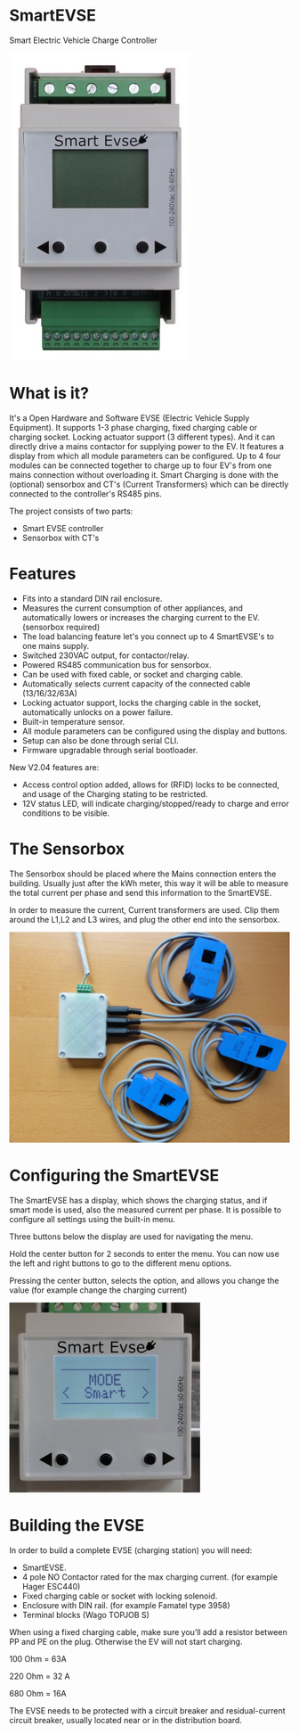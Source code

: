 SmartEVSE
=========

Smart Electric Vehicle Charge Controller

![Image of SmartEVSE](/pictures/SmartEVSEv2_small.jpg)

<h1>What is it?</h1>

It's a Open Hardware and Software EVSE (Electric Vehicle Supply Equipment). It supports 1-3 phase charging, fixed charging cable or charging socket. Locking actuator support (3 different types). And it can directly drive a mains contactor for supplying power to the EV. It features a display from which all module parameters can be configured.
Up to 4 four modules can be connected together to charge up to four EV's from one mains connection without overloading it.
Smart Charging is done with the (optional) sensorbox and CT's (Current Transformers) which can be directly connected to the controller's RS485 pins.

The project consists of two parts:
- Smart EVSE controller
- Sensorbox with CT's

<h1>Features</h1>

- Fits into a standard DIN rail enclosure.
- Measures the current consumption of other appliances, and automatically lowers or increases the charging current to the EV. (sensorbox required)
- The load balancing feature let's you connect up to 4 SmartEVSE's to one mains supply.
- Switched 230VAC output, for contactor/relay.
- Powered RS485 communication bus for sensorbox.
- Can be used with fixed cable, or socket and charging cable.
- Automatically selects current capacity of the connected cable (13/16/32/63A)
- Locking actuator support, locks the charging cable in the socket, automatically unlocks on a power failure.
- Built-in temperature sensor.
- All module parameters can be configured using the display and buttons.
- Setup can also be done through serial CLI.
- Firmware upgradable through serial bootloader. 

New V2.04 features are:
- Access control option added, allows for (RFID) locks to be connected, and usage of the Charging stating to be restricted.
- 12V status LED, will indicate charging/stopped/ready to charge and error conditions to be visible.


<h1>The Sensorbox</h1>

The Sensorbox should be placed where the Mains connection enters the building. Usually just after the kWh meter, this way it will be able to measure the total current per phase and send this information to the SmartEVSE.

In order to measure the current, Current transformers are used. Clip them around the L1,L2 and L3 wires, and plug the other end into the sensorbox.

![Image of Sensorbox](/pictures/sensorbox.jpg)

<h1>Configuring the SmartEVSE</h1>

The SmartEVSE has a display, which shows the charging status, and if smart mode is used, also the measured current per phase.
It is possible to configure all settings using the built-in menu.

Three buttons below the display are used for navigating the menu.

Hold the center button for 2 seconds to enter the menu.
You can now use the left and right buttons to go to the different menu options. 

Pressing the center button, selects the option, and allows you change the value (for example change the charging current)

![Image of Menu](/pictures/SmartEVSEv2_mode_smart.jpg)

<h1>Building the EVSE</h1>

In order to build a complete EVSE (charging station)
you will need:

- SmartEVSE.
- 4 pole NO Contactor rated for the max charging current. (for example Hager ESC440)
- Fixed charging cable or socket with locking solenoid.
- Enclosure with DIN rail. (for example Famatel type 3958)
- Terminal blocks (Wago TOPJOB S)

When using a fixed charging cable, make sure you’ll add a resistor between PP and PE on the plug. Otherwise the EV will not start charging.

100 Ohm = 63A

220 Ohm = 32 A

680 Ohm = 16A 

The EVSE needs to be protected with a circuit breaker and residual-current circuit breaker, usually located near or in the distribution board.


